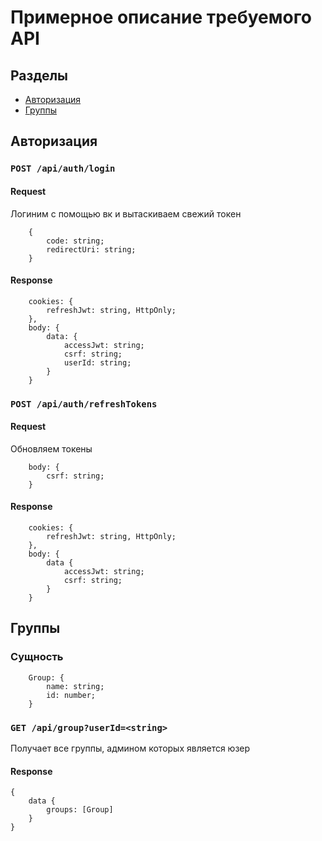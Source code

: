 # Примерное описание требуемого API

## Разделы
* [Авторизация](#авторизация)
* [Группы](#группы)

## Авторизация

### `POST /api/auth/login`
#### Request
Логиним с помощью вк и вытаскиваем свежий токен
```
    {
        code: string;
        redirectUri: string;
    }
```
#### Response
```
    cookies: {
        refreshJwt: string, HttpOnly;
    },
    body: {
        data: {
            accessJwt: string;
            csrf: string;
            userId: string;
        }
    }
```

### `POST /api/auth/refreshTokens`
#### Request
Обновляем токены
```
    body: {
        csrf: string;   
    }
```
#### Response
```
    cookies: {
        refreshJwt: string, HttpOnly;
    },
    body: {
        data {
            accessJwt: string;
            csrf: string;
        }   
    }
```

## Группы

### Сущность 
```
    Group: {
        name: string;
        id: number;
    }
```

### `GET /api/group?userId=<string>`
Получает все группы, админом которых является юзер
#### Response
```
{
    data {
        groups: [Group]
    }
}
```
